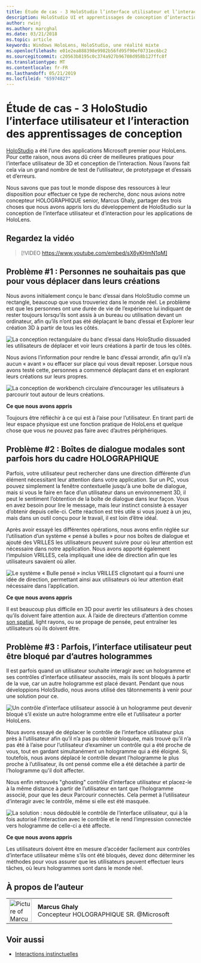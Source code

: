 ```yaml
---
title: Étude de cas - 3 HoloStudio l’interface utilisateur et l’interaction des apprentissages de conception
description: HoloStudio UI et apprentissages de conception d’interaction
author: rwinj
ms.author: marcghal
ms.date: 03/21/2018
ms.topic: article
keywords: Windows HoloLens, HoloStudio, une réalité mixte
ms.openlocfilehash: e01e2ea888398e9982b56fd95f90ef0731ec6bc2
ms.sourcegitcommit: c20563b8195c0c374a927b96708d958b127ffc8f
ms.translationtype: MT
ms.contentlocale: fr-FR
ms.lasthandoff: 05/21/2019
ms.locfileid: "65974827"
---
```

# <a name="case-study---3-holostudio-ui-and-interaction-design-learnings"></a>Étude de cas - 3 HoloStudio l’interface utilisateur et l’interaction des apprentissages de conception

[HoloStudio](https://www.youtube.com/watch?v=BRIJG0x_We8) a été l’une des applications Microsoft premier pour HoloLens. Pour cette raison, nous avons dû créer de meilleures pratiques pour l’interface utilisateur de 3D et conception de l’interaction. Nous l’avons fait cela via un grand nombre de test de l’utilisateur, de prototypage et d’essais et d’erreurs.

Nous savons que pas tout le monde dispose des ressources à leur disposition pour effectuer ce type de recherche, donc nous avions notre concepteur HOLOGRAPHIQUE senior, Marcus Ghaly, partager des trois choses que nous avons appris lors du développement de HoloStudio sur la conception de l’interface utilisateur et d’interaction pour les applications de HoloLens.

## <a name="watch-the-video"></a>Regardez la vidéo

>[!VIDEO https://www.youtube.com/embed/sX6yKHmN1qM]

## <a name="problem-1-people-didnt-want-to-move-around-their-creations"></a>Problème #1 : Personnes ne souhaitais pas que pour vous déplacer dans leurs créations

Nous avons initialement conçu le banc d’essai dans HoloStudio comme un rectangle, beaucoup que vous trouveriez dans le monde réel. Le problème est que les personnes ont une durée de vie de l’expérience lui indiquant de rester toujours lorsqu’ils sont assis à un bureau ou utilisation devant un ordinateur, afin qu’ils n’ont pas été déplaçant le banc d’essai et Explorer leur création 3D à partir de tous les côtés.

![La conception rectangulaire du banc d’essai dans HoloStudio dissuaded les utilisateurs de déplacer et voir leurs créations à partir de tous les côtés.](images/rectangular-workbench-500px.jpg)

Nous avions l’information pour rendre le banc d’essai arrondir, afin qu’il n’a aucun « avant » ou effacer sur place qui vous devait reposer. Lorsque nous avons testé cette, personnes a commencé déplaçant dans et en explorant leurs créations sur leurs propres.

![La conception de workbench circulaire d’encourager les utilisateurs à parcourir tout autour de leurs créations.](images/circular-workbench-500px.jpg)

**Ce que nous avons appris**

Toujours être réfléchir à ce qui est à l’aise pour l’utilisateur. En tirant parti de leur espace physique est une fonction pratique de HoloLens et quelque chose que vous ne pouvez pas faire avec d’autres périphériques.

## <a name="problem-2-modal-dialogs-are-sometimes-out-of-the-holographic-frame"></a>Problème #2 : Boîtes de dialogue modales sont parfois hors du cadre HOLOGRAPHIQUE

Parfois, votre utilisateur peut rechercher dans une direction différente d’un élément nécessitant leur attention dans votre application. Sur un PC, vous pouvez simplement la fenêtre contextuelle jusqu'à une boîte de dialogue, mais si vous le faire en face d’un utilisateur dans un environnement 3D, il peut le sentiment l’obtention de la boîte de dialogue dans leur façon. Vous en avez besoin pour lire le message, mais leur instinct consiste à essayer d’obtenir depuis celle-ci. Cette réaction est très utile si vous jouez à un jeu, mais dans un outil conçu pour le travail, il est loin d’être idéal.

Après avoir essayé les différentes opérations, nous avons enfin réglée sur l’utilisation d’un système « pensé à bulles » pour nos boîtes de dialogue et ajouté des VRILLES les utilisateurs peuvent suivre pour où leur attention est nécessaire dans notre application. Nous avons apporté également l’impulsion VRILLES, cela impliquait une idée de direction afin que les utilisateurs savaient où aller.

![Le système « Bulle pensé » inclus VRILLES clignotant qui a fourni une idée de direction, permettant ainsi aux utilisateurs où leur attention était nécessaire dans l’application.](images/thought-bubble-500px.jpg)

**Ce que nous avons appris**

Il est beaucoup plus difficile en 3D pour avertir les utilisateurs à des choses qu’ils doivent faire attention aux. À l’aide de directeurs d’attention comme [son spatial](spatial-sound.md), light rayons, ou se propage de pensée, peut entraîner les utilisateurs où ils doivent être.

## <a name="problem-3-sometimes-ui-can-get-blocked-by-other-holograms"></a>Problème #3 : Parfois, l’interface utilisateur peut être bloqué par d’autres hologrammes

Il est parfois quand un utilisateur souhaite interagir avec un hologramme et ses contrôles d’interface utilisateur associés, mais ils sont bloqués à partir de la vue, car un autre hologramme est placé devant. Pendant que nous développions HoloStudio, nous avons utilisé des tâtonnements à venir pour une solution pour ce.

![Un contrôle d’interface utilisateur associé à un hologramme peut devenir bloqué s’il existe un autre hologramme entre elle et l’utilisateur a porter HoloLens.](images/ui-blocked-500px.jpg)

Nous avons essayé de déplacer le contrôle de l’interface utilisateur plus près à l’utilisateur afin qu’il n’a pas pu obtenir bloquée, mais trouvé qu’il n’a pas été à l’aise pour l’utilisateur d’examiner un contrôle qui a été proche de vous, tout en gardant simultanément un hologramme qui a été éloigné. Si, toutefois, nous avons déplacé le contrôle devant l’hologramme le plus proche à l’utilisateur, ils ont pensé comme elle a été détachée à partir de l’hologramme qu'il doit affecter.

Nous enfin retrouvés "ghosting" contrôle d’interface utilisateur et placez-le à la même distance à partir de l’utilisateur en tant que l’hologramme associé, pour que les deux Parcourir connectés. Cela permet à l’utilisateur d’interagir avec le contrôle, même si elle est été masquée.

![La solution : nous dédoublé le contrôle de l’interface utilisateur, qui à la fois autorisé l’interaction avec le contrôle et le rend l’impression connectée vers hologramme de celle-ci a été affecte.](images/ghosting-ui-500px.jpg)

**Ce que nous avons appris**

Les utilisateurs doivent être en mesure d’accéder facilement aux contrôles d’interface utilisateur même s’ils ont été bloqués, devez donc déterminer les méthodes pour vous assurer que les utilisateurs peuvent effectuer leurs tâches, où leurs hologrammes sont dans le monde réel.

## <a name="about-the-author"></a>À propos de l’auteur

<table style="border-collapse:collapse">
<tr>
<td style="border-style: none" width="60"><img alt="Picture of Marcus Ghaly" width="60" height="60" src="images/marcus-ghaly-200px.jpg"></td>
<td style="border-style: none"><b>Marcus Ghaly</b><br>Concepteur HOLOGRAPHIQUE SR. @Microsoft</td>
</tr>
</table>

## <a name="see-also"></a>Voir aussi
* [Interactions instinctuelles](interaction-fundamentals.md)

 
